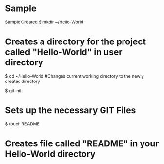 Sample
======

Sample Created 
$ mkdir ~/Hello-World
# Creates a directory for the project called "Hello-World" in user directory

$ cd ~/Hello-World
#Changes current working directory to the newly created directory

$ git init
# Sets up the necessary GIT Files

$ touch README
# Creates file called "README" in your Hello-World directory
